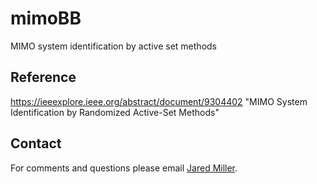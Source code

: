 # mimoBB
MIMO system identification by active set methods

## Reference

https://ieeexplore.ieee.org/abstract/document/9304402 "MIMO System Identification by Randomized Active-Set Methods"



## Contact
For comments and questions please email [Jared Miller](mailto:miller.jare@northeastern.edu?Subject=peak).
